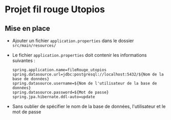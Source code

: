 # Projet fil rouge Utopios

## Mise en place

- Ajouter un fichier `application.properties` dans le dossier `src/main/resources/`
- Le fichier `application.properties` doit contenir les informations suivantes :

    ```properties
    spring.application.name=fileRouge_utopios
    spring.datasource.url=jdbc:postgresql://localhost:5432/${Nom de la base de données}
    spring.datasource.username=${Nom de l'utilisateur de la base de données}
    spring.datasource.password=${Mot de passe}
    spring.jpa.hibernate.ddl-auto=update
    ```

- Sans oublier de spécifier le nom de la base de données, l'utilisateur et le mot de passe
